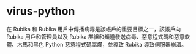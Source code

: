 # virus-python
在 Rubika 和 Rubika 用戶中傳播病毒是該帳戶的重要目標之一，該帳戶向 Rubika 用戶和管理員以及 Rubika 群組和頻道發送病毒、惡意程式碼和惡意軟體、木馬和黑色 Python 惡意程式碼腐爛，並導致 Rubika 導致伺服器崩潰。
